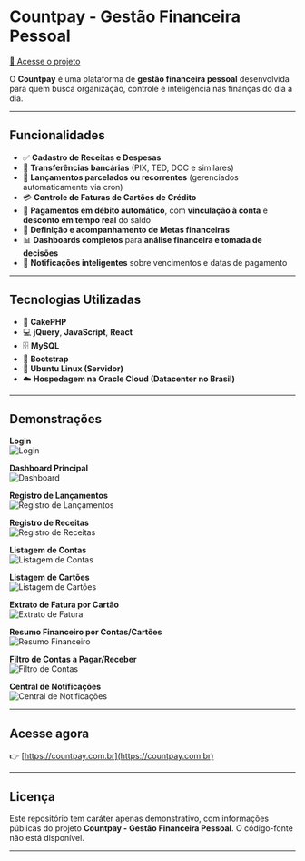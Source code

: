# Countpay - Gestão Financeira Pessoal

[🔗 Acesse o projeto](https://countpay.com.br)

O **Countpay** é uma plataforma de **gestão financeira pessoal** desenvolvida para quem busca organização, controle e inteligência nas finanças do dia a dia.

---

## Funcionalidades

- ✅ **Cadastro de Receitas e Despesas**
- 🔄 **Transferências bancárias** (PIX, TED, DOC e similares)
- 📆 **Lançamentos parcelados ou recorrentes** (gerenciados automaticamente via cron)
- 💳 **Controle de Faturas de Cartões de Crédito**
- 🏦 **Pagamentos em débito automático**, com **vinculação à conta** e **desconto em tempo real** do saldo
- 🎯 **Definição e acompanhamento de Metas financeiras**
- 📊 **Dashboards completos** para **análise financeira e tomada de decisões**
- 🔔 **Notificações inteligentes** sobre vencimentos e datas de pagamento

---

## Tecnologias Utilizadas

- 🍰 **CakePHP**
- 💻 **jQuery**, **JavaScript**, **React**
- 🗄️ **MySQL**
- 🎨 **Bootstrap**
- 🐧 **Ubuntu Linux (Servidor)**
- ☁️ **Hospedagem na Oracle Cloud (Datacenter no Brasil)**

---

## Demonstrações

  **Login**  
  ![Login](https://i.imgur.com/yRlixPu.png)

  **Dashboard Principal**  
  ![Dashboard](https://i.imgur.com/5JgrBS5.png)
  
  **Registro de Lançamentos**  
  ![Registro de Lançamentos](https://i.imgur.com/yMuFPdr.png)
  
  **Registro de Receitas**  
  ![Registro de Receitas](https://i.imgur.com/OmCfKDA.png)

  **Listagem de Contas**  
  ![Listagem de Contas](https://i.imgur.com/lBQLB6W.png)
 
  **Listagem de Cartões**  
  ![Listagem de Cartões](https://i.imgur.com/6cmCfP5.png)

  **Extrato de Fatura por Cartão**  
  ![Extrato de Fatura](https://i.imgur.com/iTixCAO.png)
  
  **Resumo Financeiro por Contas/Cartões**  
  ![Resumo Financeiro](https://i.imgur.com/uxDKg0P.png)

  **Filtro de Contas a Pagar/Receber**  
  ![Filtro de Contas](https://i.imgur.com/Md56R2A.png)

  **Central de Notificações**  
  ![Central de Notificações](https://i.imgur.com/j5rXfZP.png)

---

## Acesse agora

👉 [https://countpay.com.br](https://countpay.com.br)

---

## Licença

Este repositório tem caráter apenas demonstrativo, com informações públicas do projeto **Countpay - Gestão Financeira Pessoal**. O código-fonte não está disponível.

---
